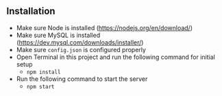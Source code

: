## Installation
- Make sure Node is installed (https://nodejs.org/en/download/)
- Make sure MySQL is installed (https://dev.mysql.com/downloads/installer/)
- Make sure `config.json` is configured properly
- Open Terminal in this project and run the following command for initial setup
    + `npm install`
- Run the following command to start the server
    + `npm start`